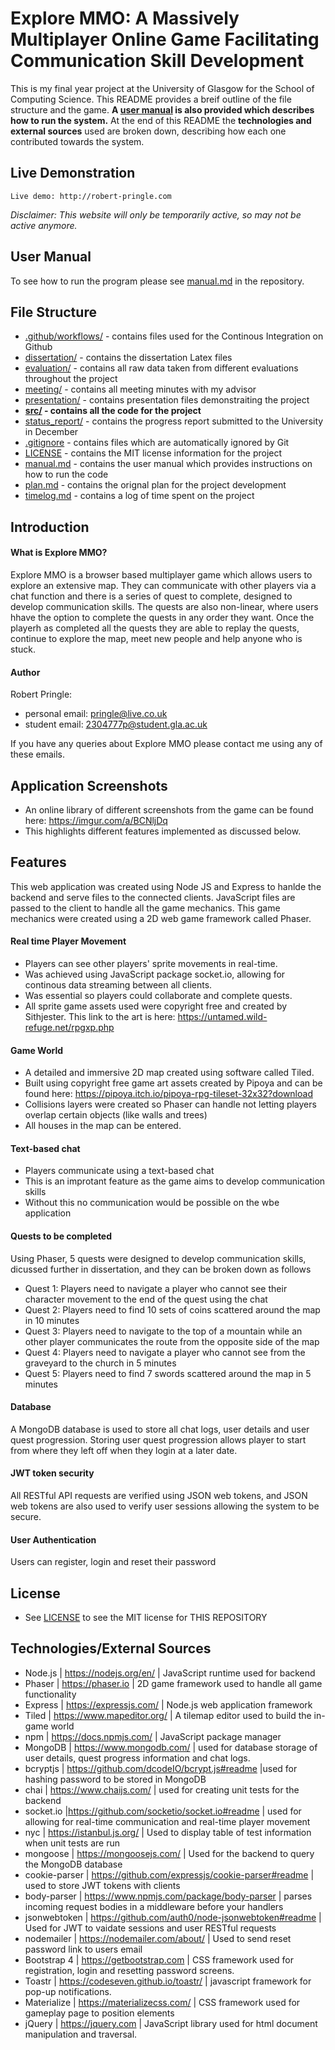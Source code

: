 # Explore MMO: A Massively Multiplayer Online Game Facilitating Communication Skill Development

This is my final year project at the University of Glasgow for the School of Computing Science.
This README provides a breif outline of the file structure and the game.
**A [user manual](manual.md) is also provided which describes how to run the system.**
At the end of this README the **technologies and external sources** used are broken down, describing how each one contributed towards the system.

## Live Demonstration

```
Live demo: http://robert-pringle.com
```
*Disclaimer: This website will only be temporarily active, so may not be active anymore.*

## User Manual

To see how to run the program please see [manual.md](manual.md) in the repository.

## File Structure
* [.github/workflows/](.github/workflows) - contains files used for the Continous Integration on Github
* [dissertation/](dissertation) - contains the dissertation Latex files
* [evaluation/](evaluation) - contains all raw data taken from different evaluations throughout the project
* [meeting/](meeting) - contains all meeting minutes with my advisor
* [presentation/](presentation) - contains presentation files demonstraiting the project
* **[src/](src) - contains all the code for the project**
* [status_report/](status_report) - contains the progress report submitted to the University in December
* [.gitignore](.gitignore) - contains files which are automatically ignored by Git
* [LICENSE](LICENSE) - contains the MIT license information for the project
* [manual.md](manual.md) - contains the user manual which provides instructions on how to run the code
* [plan.md](plan.md) - contains the orignal plan for the project development
* [timelog.md](timelog.md) - contains a log of time spent on the project

## Introduction

#### What is Explore MMO?

Explore MMO is a browser based multiplayer game which allows users to explore an extensive map. They can communicate with other players via a chat function and there is a series of quest to complete, designed to develop communication skills. The quests are also non-linear, where users hhave the option to complete the quests in any order they want. Once the playerh as completed all the quests they are able to replay the quests, continue to explore the map, meet new people and help anyone who is stuck.

#### Author

Robert Pringle:
  - personal email: pringle@live.co.uk
  - student email: 2304777p@student.gla.ac.uk

If you have any queries about Explore MMO please contact me using any of these emails.

## Application Screenshots

* An online library of different screenshots from the game can be found here: https://imgur.com/a/BCNljDq
* This highlights different features implemented as discussed below.

## Features

This web application was created using Node JS and Express to hanlde the backend and serve files to the connected clients. JavaScript files are passed to the client to handle all the game mechanics. This game mechanics were created using a 2D web game framework called Phaser.

#### Real time Player Movement

* Players can see other players' sprite movements in real-time.
* Was achieved using JavaScript package socket.io, allowing for continous data streaming between all clients.
* Was essential so players could collaborate and complete quests.
* All sprite game assets used were copyright free and created by Sithjester. This link to the art is here: https://untamed.wild-refuge.net/rpgxp.php

#### Game World

* A detailed and immersive 2D map created using software called Tiled.
* Built using copyright free game art assets created by Pipoya and can be found here: https://pipoya.itch.io/pipoya-rpg-tileset-32x32?download
* Collisions layers were created so Phaser can handle not letting players overlap certain objects (like walls and trees)
* All houses in the map can be entered.

#### Text-based chat

* Players communicate using a text-based chat
* This is an improtant feature as the game aims to develop communication skills
* Without this no communication would be possible on the wbe application

#### Quests to be completed
Using Phaser, 5 quests were designed to develop communication skills, dicussed further in dissertation, and they can be broken down as follows

- Quest 1: Players need to navigate a player who cannot see their character movement to the end of the quest using the chat
- Quest 2: Players need to find 10 sets of coins scattered around the map in 10 minutes
- Quest 3: Players need to navigate to the top of a mountain while an other player communicates the route from the opposite side of the map
- Quest 4: Players need to navigate a player who cannot see from the graveyard to the church in 5 minutes
- Quest 5: Players need to find 7 swords scattered around the map in 5 minutes

#### Database

A MongoDB database is used to store all chat logs, user details and user quest progression. Storing user quest progression allows player to start from where they left off when they login at a later date. 

#### JWT token security

All RESTful API requests are verified using JSON web tokens, and JSON web tokens are also used to verify user sessions allowing the system to be secure.

#### User Authentication
Users can register, login and reset their password

## License
* See [LICENSE](LICENSE) to see the MIT license for THIS REPOSITORY

## Technologies/External Sources

* Node.js | https://nodejs.org/en/ | JavaScript runtime used for backend
* Phaser | https://phaser.io | 2D game framework used to handle all game functionality
* Express | https://expressjs.com/ | Node.js web application framework
* Tiled | https://www.mapeditor.org/ | A tilemap editor used to build the in-game world
* npm | https://docs.npmjs.com/ | JavaScript package manager
* MongoDB | https://www.mongodb.com/ | used for database storage of user details, quest progress information and chat logs.
* bcryptjs | https://github.com/dcodeIO/bcrypt.js#readme |used for hashing password to be stored in MongoDB
* chai | https://www.chaijs.com/ | used for creating unit tests for the backend
* socket.io |https://github.com/socketio/socket.io#readme | used for allowing for real-time communication and real-time player movement
* nyc | https://istanbul.js.org/ | Used to display table of test information when unit tests are run
* mongoose | https://mongoosejs.com/ | Used for the backend to query the MongoDB database
* cookie-parser | https://github.com/expressjs/cookie-parser#readme | used to store JWT tokens with clients
* body-parser | https://www.npmjs.com/package/body-parser | parses incoming request bodies in a middleware before your handlers 
* jsonwebtoken | https://github.com/auth0/node-jsonwebtoken#readme | Used for JWT to vaidate sessions and user RESTful requests
* nodemailer | https://nodemailer.com/about/ | Used to send reset password link to users email
* Bootstrap 4 | https://getbootstrap.com | CSS framework used for registration, login and resetting password screens.
* Toastr | https://codeseven.github.io/toastr/ | javascript framework for pop-up notifications.
* Materialize | https://materializecss.com/ | CSS framework used for gameplay page to position elements
* jQuery | https://jquery.com |  JavaScript library used for html document manipulation and traversal.

